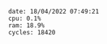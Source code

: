 

                date: 18/04/2022 07:49:21
                cpu: 0.1%
                ram: 18.9%
                cycles: 18420

                         